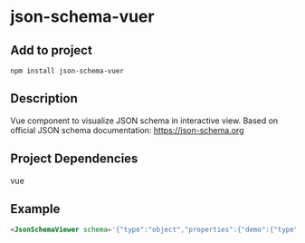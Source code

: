 # json-schema-vuer

## Add to project
```
npm install json-schema-vuer
```

## Description
Vue component to visualize JSON schema in interactive view. Based on official JSON schema documentation: https://json-schema.org

## Project Dependencies
vue

## Example
```html
<JsonSchemaViewer schema='{"type":"object","properties":{"demo":{"type":"string"},"version":{"type":"integer","exclusiveMin":0,"max":100},"keywords":{"type":"array","items":{"type":"string"},"uniqueItems":true},"framework":{"const":"Vue"}},"additionalProperties":false,"required":["demo","version"]}'/>
```

